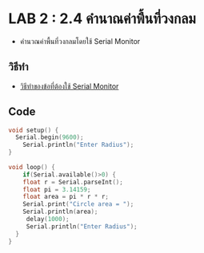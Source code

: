 # LAB 2 : 2.4 คำนาณค่าพื้นที่วงกลม
* คำนวณค่าพื้นที่วงกลมโดยใช้ Serial Monitor
## วิธีทำ
* [วิธีทำของข้อที่ต้องใช้ Serial Monitor](ht.md)
## Code
```cpp
void setup() {
  Serial.begin(9600);
    Serial.println("Enter Radius");
}
 
void loop() {
    if(Serial.available()>0) {
    float r = Serial.parseInt();
    float pi = 3.14159;
    float area = pi * r * r;
    Serial.print("Circle area = ");
    Serial.println(area);
     delay(1000);
     Serial.println("Enter Radius");
  }
}
```
